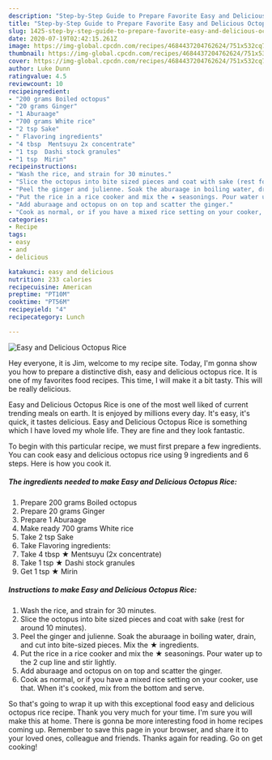 ```yaml
---
description: "Step-by-Step Guide to Prepare Favorite Easy and Delicious Octopus Rice"
title: "Step-by-Step Guide to Prepare Favorite Easy and Delicious Octopus Rice"
slug: 1425-step-by-step-guide-to-prepare-favorite-easy-and-delicious-octopus-rice
date: 2020-07-19T02:42:15.261Z
image: https://img-global.cpcdn.com/recipes/4684437204762624/751x532cq70/easy-and-delicious-octopus-rice-recipe-main-photo.jpg
thumbnail: https://img-global.cpcdn.com/recipes/4684437204762624/751x532cq70/easy-and-delicious-octopus-rice-recipe-main-photo.jpg
cover: https://img-global.cpcdn.com/recipes/4684437204762624/751x532cq70/easy-and-delicious-octopus-rice-recipe-main-photo.jpg
author: Luke Dunn
ratingvalue: 4.5
reviewcount: 10
recipeingredient:
- "200 grams Boiled octopus"
- "20 grams Ginger"
- "1 Aburaage"
- "700 grams White rice"
- "2 tsp Sake"
- " Flavoring ingredients"
- "4 tbsp  Mentsuyu 2x concentrate"
- "1 tsp  Dashi stock granules"
- "1 tsp  Mirin"
recipeinstructions:
- "Wash the rice, and strain for 30 minutes."
- "Slice the octopus into bite sized pieces and coat with sake (rest for around 10 minutes)."
- "Peel the ginger and julienne. Soak the aburaage in boiling water, drain, and cut into bite-sized pieces. Mix the ★ ingredients."
- "Put the rice in a rice cooker and mix the ★ seasonings. Pour water up to the 2 cup line and stir lightly."
- "Add aburaage and octopus on on top and scatter the ginger."
- "Cook as normal, or if you have a mixed rice setting on your cooker, use that. When it&#39;s cooked, mix from the bottom and serve."
categories:
- Recipe
tags:
- easy
- and
- delicious

katakunci: easy and delicious 
nutrition: 233 calories
recipecuisine: American
preptime: "PT10M"
cooktime: "PT56M"
recipeyield: "4"
recipecategory: Lunch

---
```



![Easy and Delicious Octopus Rice](https://img-global.cpcdn.com/recipes/4684437204762624/751x532cq70/easy-and-delicious-octopus-rice-recipe-main-photo.jpg)

Hey everyone, it is Jim, welcome to my recipe site. Today, I'm gonna show you how to prepare a distinctive dish, easy and delicious octopus rice. It is one of my favorites food recipes. This time, I will make it a bit tasty. This will be really delicious.



Easy and Delicious Octopus Rice is one of the most well liked of current trending meals on earth. It is enjoyed by millions every day. It's easy, it's quick, it tastes delicious. Easy and Delicious Octopus Rice is something which I have loved my whole life. They are fine and they look fantastic.


To begin with this particular recipe, we must first prepare a few ingredients. You can cook easy and delicious octopus rice using 9 ingredients and 6 steps. Here is how you cook it.

<!--inarticleads1-->

##### The ingredients needed to make Easy and Delicious Octopus Rice:

1. Prepare 200 grams Boiled octopus
1. Prepare 20 grams Ginger
1. Prepare 1 Aburaage
1. Make ready 700 grams White rice
1. Take 2 tsp Sake
1. Take  Flavoring ingredients:
1. Take 4 tbsp ★ Mentsuyu (2x concentrate)
1. Take 1 tsp ★ Dashi stock granules
1. Get 1 tsp ★ Mirin




<!--inarticleads2-->

##### Instructions to make Easy and Delicious Octopus Rice:

1. Wash the rice, and strain for 30 minutes.
1. Slice the octopus into bite sized pieces and coat with sake (rest for around 10 minutes).
1. Peel the ginger and julienne. Soak the aburaage in boiling water, drain, and cut into bite-sized pieces. Mix the ★ ingredients.
1. Put the rice in a rice cooker and mix the ★ seasonings. Pour water up to the 2 cup line and stir lightly.
1. Add aburaage and octopus on on top and scatter the ginger.
1. Cook as normal, or if you have a mixed rice setting on your cooker, use that. When it&#39;s cooked, mix from the bottom and serve.




So that's going to wrap it up with this exceptional food easy and delicious octopus rice recipe. Thank you very much for your time. I'm sure you will make this at home. There is gonna be more interesting food in home recipes coming up. Remember to save this page in your browser, and share it to your loved ones, colleague and friends. Thanks again for reading. Go on get cooking!
